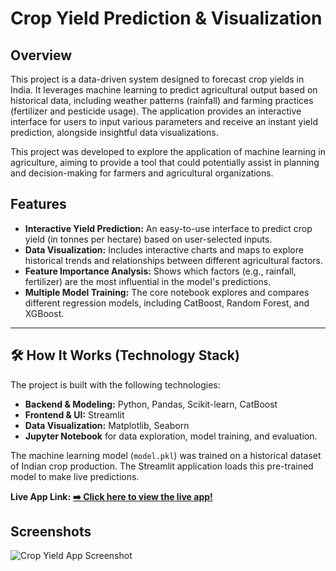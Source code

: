 # Crop Yield Prediction & Visualization

## Overview

This project is a data-driven system designed to forecast crop yields in India. It leverages machine learning to predict agricultural output based on historical data, including weather patterns (rainfall) and farming practices (fertilizer and pesticide usage). The application provides an interactive interface for users to input various parameters and receive an instant yield prediction, alongside insightful data visualizations.

This project was developed to explore the application of machine learning in agriculture, aiming to provide a tool that could potentially assist in planning and decision-making for farmers and agricultural organizations.



##  Features

* **Interactive Yield Prediction:** An easy-to-use interface to predict crop yield (in tonnes per hectare) based on user-selected inputs.
* **Data Visualization:** Includes interactive charts and maps to explore historical trends and relationships between different agricultural factors.
* **Feature Importance Analysis:** Shows which factors (e.g., rainfall, fertilizer) are the most influential in the model's predictions.
* **Multiple Model Training:** The core notebook explores and compares different regression models, including CatBoost, Random Forest, and XGBoost.

---

## 🛠 How It Works (Technology Stack)

The project is built with the following technologies:

* **Backend & Modeling:** Python, Pandas, Scikit-learn, CatBoost
* **Frontend & UI:** Streamlit
* **Data Visualization:** Matplotlib, Seaborn
* **Jupyter Notebook** for data exploration, model training, and evaluation.

The machine learning model (`model.pkl`) was trained on a historical dataset of Indian crop production. The Streamlit application loads this pre-trained model to make live predictions.

**Live App Link:** **[➡️ Click here to view the live app!](https://cropyeildpredictionvisualization.streamlit.app/)**

##  Screenshots

![Crop Yield App Screenshot](<img width="1914" height="948" alt="image" src="https://github.com/user-attachments/assets/de68e449-23ce-4c91-ab56-1014c4b50416" />)

